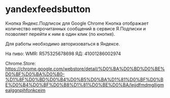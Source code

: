 yandexfeedsbutton
=================

Кнопка Яндекс.Подписок для Google Chrome
Кнопка отображает количество непрочитанных сообщений в сервисе Я.Подписки и позволяет перейти к ним в один клик (по кнопке).

Для работы необходимо авторизоваться в Яндексе.

На пиво:
WMR: R575325678698
ЯД:  41001286002974

Chrome.Store: https://chrome.google.com/webstore/detail/%D0%BA%D0%BD%D0%BE%D0%BF%D0%BA%D0%B0-%D1%8F%D0%BD%D0%B4%D0%B5%D0%BA%D1%81%D0%BF%D0%BE%D0%B4%D0%BF%D0%B8%D1%81%D0%BE%D0%BA/lejjdfmdmglligmealggnpjhfonkceim

